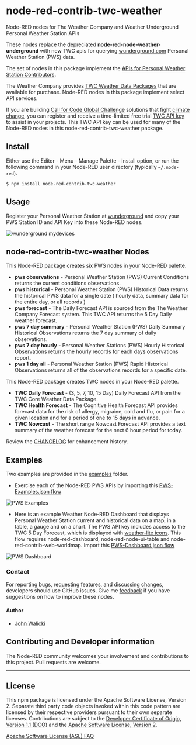 # node-red-contrib-twc-weather
Node-RED nodes for The Weather Company and Weather Underground Personal Weather Station APIs

These nodes replace the depreciated **node-red-node-weather-underground** with new TWC apis for querying [wunderground.com](https://wunderground.com) Personal Weather Station (PWS) data.

The set of nodes in this package implement the [APIs for Personal Weather Station Contributors](https://docs.google.com/document/d/1eKCnKXI9xnoMGRRzOL1xPCBihNV2rOet08qpE_gArAY).

The Weather Company provides [TWC Weather Data Packages](https://www.ibm.com/products/weather-company-data-packages) that are available for purchase. Node-RED nodes in this package implement select API services.

If you are building [Call for Code Global Challenge](https://developer.ibm.com/callforcode) solutions that fight [climate change](https://developer.ibm.com/callforcode/get-started/climate-change/), you can register and receive a time-limited free trial [TWC API key](https://developer.ibm.com/callforcode/tools/weather/) to assist in your projects.  This TWC API key can be used for many of the Node-RED nodes in this node-red-contrib-twc-weather package. 

## Install

Either use the Editor - Menu - Manage Palette - Install option, or run the following command in your Node-RED user directory (typically `~/.node-red`).
```
$ npm install node-red-contrib-twc-weather
```

## Usage

Register your Personal Weather Station at [wunderground](https://www.wunderground.com/member/devices) and copy your PWS Station ID and API Key into these Node-RED nodes.

![wunderground mydevices](wunderground-mydevices.png)

## node-red-contrib-twc-weather Nodes

This Node-RED package creates six PWS nodes in your Node-RED palette.
- **pws observations** - Personal Weather Station (PWS) Current Conditions returns the current conditions observations.
- **pws historical** - Personal Weather Station (PWS) Historical Data returns the historical PWS data for a single date ( hourly data, summary data for the entire day, or all records )
- **pws forecast** - The Daily Forecast API is sourced from the The Weather Company Forecast system. This TWC API returns the 5 Day Daily weather forecast.
- **pws 7 day summary** - Personal Weather Station (PWS) Daily Summary Historical Observations returns the 7 day summary of daily observations.
- **pws 7 day hourly** - Personal Weather Stations (PWS) Hourly Historical Observations returns the hourly records for each days observations report.
- **pws 1 day all** - Personal Weather Station (PWS) Rapid Historical Observations returns all of the observations records for a specific date.

This Node-RED package creates TWC nodes in your Node-RED palette.
- **TWC Daily Forecast** - (3, 5, 7, 10, 15 Day) Daily Forecast API from the TWC Core Weather Data Package.
- **TWC Health Forecast** - The Cognitive Health Forecast API provides forecast data for the risk of allergy, migraine, cold and flu, or pain for a given location and for a period of one to 15 days in advance.
- **TWC Nowcast** - The short range Nowcast Forecast API provides a text summary of the weather forecast for the next 6 hour period for today.

Review the [CHANGELOG](https://github.com/johnwalicki/node-red-contrib-twc-weather/blob/master/CHANGELOG.md) for enhancement history.

## Examples

Two examples are provided in the [examples](https://github.com/johnwalicki/node-red-contrib-twc-weather/tree/master/examples) folder.

- Exercise each of the Node-RED PWS APIs by importing this [PWS-Examples.json flow](https://github.com/johnwalicki/node-red-contrib-twc-weather/blob/master/examples/PWS-Examples.json)

![PWS Examples](PWS-Examples.png)

- Here is an example Weather Node-RED Dashboard that displays Personal Weather Station current and historical data on a map, in a table, a gauge and on a chart. The PWS API key includes access to the TWC 5 Day Forecast, which is displayed with [weather-lite icons](https://github.com/Paul-Reed/weather-icons-lite). This flow requires node-red-dashboard, node-red-node-ui-table and node-red-contrib-web-worldmap.  Import this [PWS-Dashboard.json flow](https://github.com/johnwalicki/node-red-contrib-twc-weather/blob/master/examples/PWS-Dashboard.json)

![PWS Dashboard](PWS-Dashboard.png)

### Contact

For reporting bugs, requesting features, and discussing changes, developers should use GitHub issues. Give me [feedback](https://github.com/johnwalicki/node-red-contrib-twc-weather/issues) if you have suggestions on how to improve these nodes.

#### Author

- [John Walicki](https://github.com/johnwalicki/)

## Contributing and Developer information

The Node-RED community welcomes your involvement and contributions to this project. Pull requests are welcome.
___

## License

This npm package is licensed under the Apache Software License, Version 2.  Separate third party code objects invoked within this code pattern are licensed by their respective providers pursuant to their own separate licenses. Contributions are subject to the [Developer Certificate of Origin, Version 1.1 (DCO)](https://developercertificate.org/) and the [Apache Software License, Version 2](http://www.apache.org/licenses/LICENSE-2.0.txt).

[Apache Software License (ASL) FAQ](http://www.apache.org/foundation/license-faq.html#WhatDoesItMEAN)
